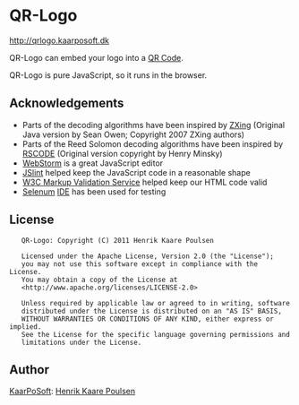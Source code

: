 QR-Logo
=======

<http://qrlogo.kaarposoft.dk>

QR-Logo can embed your logo into a
<a href="http://en.wikipedia.org/wiki/QRcode">QR Code</a>.

QR-Logo is pure JavaScript, so it runs in the browser.


Acknowledgements
----------------
* Parts of the decoding algorithms have been inspired by
    <a href="http://code.google.com/p/zxing">ZXing</a>
    (Original Java version by Sean Owen; Copyright 2007 ZXing authors)
* Parts of the Reed Solomon decoding algorithms have been inspired by
    <a href="http://rscode.sourceforge.net">RSCODE</a>
    (Original version copyright by Henry Minsky)
* <a href="http://www.jetbrains.com/webstorm">WebStorm</a>
    is a great JavaScript editor
* <a href="http://www.jslint.com">JSlint</a>
    helped keep the JavaScript code in a reasonable shape
* <a href="http://validator.w3.org">W3C Markup Validation Service</a>
    helped keep our HTML code valid
* <a href="http://seleniumhq.org/">Selenum</a> <a href="http://seleniumhq.org/projects/ide/">IDE</a>
    has been used for testing


License
-------
       QR-Logo: Copyright (C) 2011 Henrik Kaare Poulsen

       Licensed under the Apache License, Version 2.0 (the "License");
       you may not use this software except in compliance with the License.
       You may obtain a copy of the License at
       <http://www.apache.org/licenses/LICENSE-2.0>

       Unless required by applicable law or agreed to in writing, software
       distributed under the License is distributed on an "AS IS" BASIS,
       WITHOUT WARRANTIES OR CONDITIONS OF ANY KIND, either express or implied.
       See the License for the specific language governing permissions and
       limitations under the License.

Author
------
<a href="http://kaarposoft.dk">KaarPoSoft</a>: <a href="http://kaarepoulsen.dk">Henrik Kaare Poulsen</a>
